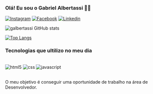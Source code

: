 
### Olá! Eu sou o Gabriel Albertassi 🖐🏻

[![Instagram](https://img.shields.io/badge/Instagram-E4405F?style=for-the-badge&logo=instagram&logoColor=white)](https://instagram.com/gabriel.albertassi)
[![Facebook](https://img.shields.io/badge/Facebook-1877F2?style=for-the-badge&logo=facebook&logoColor=white)](https://facebook.com/gabriel.albertassi)
[![Linkedin](https://img.shields.io/badge/LinkedIn-0077B5?style=for-the-badge&logo=linkedin&logoColor=white)](https://https://www.linkedin.com/in/gabrielalbertassi/)

![galbertassi GitHub stats](https://github-readme-stats.vercel.app/api?username=galbertassi&show_icons=true&theme=dracula)

[![Top Langs](https://github-readme-stats.vercel.app/api/top-langs/?username=galbertassi)](https://github.com/galbertassi/github-readme-stats)

### Tecnologias que ultilizo no meu dia

<div style="display: inline_block"><br/>
    <img align="center" alt="html5" src="https://img.shields.io/badge/HTML5-E34F26?style=for-the-badge&logo=html5&logoColor=white" />
    <img align="center" alt="css" src="https://img.shields.io/badge/CSS3-1572B6?style=for-the-badge&logo=css3&logoColor=white" />
    <img align="center" alt="javascript" src="https://img.shields.io/badge/JavaScript-F7DF1E?style=for-the-badge&logo=javascript&logoColor=black" />
       
</div><br/>

O meu objetivo é conseguir uma oportunidade de trabalho na área de Desenvolvedor.



